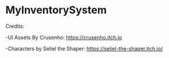 # MyInventorySystem

Credits:

-UI Assets By Crusenho: https://crusenho.itch.io

-Characters by Seliel the Shaper: https://seliel-the-shaper.itch.io/
